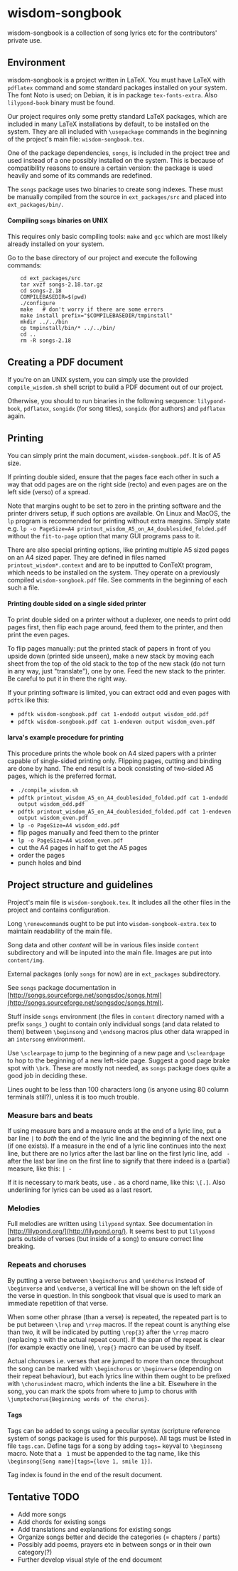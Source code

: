 wisdom-songbook
===============

wisdom-songbook is a collection of song lyrics etc for the contributors' 
private use. 


Environment
-----------

wisdom-songbook is a project written in LaTeX. You must have LaTeX with
`pdflatex` command and some standard packages installed on your system.
The font Noto is used; on Debian, it is in package `tex-fonts-extra`.
Also `lilypond-book` binary must be found.

Our project requires only some pretty standard LaTeX packages, which 
are included in many LaTeX installations by default, to be installed on 
the system. They are all included with `\usepackage` commands in the 
beginning of the project's main file: `wisdom-songbook.tex`.

One of the package dependencies, `songs`, is included in the project
tree and used instead of a one possibly installed on the system. This 
is because of compatibility reasons to ensure a certain version: the 
package is used heavily and some of its commands are redefined.

The `songs` package uses two binaries to create song indexes. These must
be manually compiled from the source in `ext_packages/src` and placed
into `ext_packages/bin/`.

#### Compiling `songs` binaries on UNIX ####

This requires only basic compiling tools: `make` and `gcc` which are
most likely already installed on your system. 

Go to the base directory of our project and execute the following commands:

        cd ext_packages/src
        tar xvzf songs-2.18.tar.gz
        cd songs-2.18
        COMPILEBASEDIR=$(pwd)
        ./configure
        make   # don't worry if there are some errors
        make install prefix="$COMPILEBASEDIR/tmpinstall"
        mkdir ../../bin
        cp tmpinstall/bin/* ../../bin/
        cd ..
        rm -R songs-2.18


Creating a PDF document
-----------------------

If you're on an UNIX system, you can simply use the provided 
`compile_wisdom.sh` shell script to build a PDF document out of our 
project.

Otherwise, you should to run binaries in the following sequence: 
`lilypond-book`, `pdflatex`, `songidx` (for song titles), `songidx`
(for authors) and `pdflatex` again.


Printing
--------

You can simply print the main document, `wisdom-songbook.pdf`. It is of A5 
size. 

If printing double sided, ensure that the pages face each other in such a way 
that odd pages are on the right side (recto) and even pages are on the left 
side (verso) of a spread.

Note that margins ought to be set to zero in the printing software and the
printer drivers setup, if such options are available. On Linux and MacOS,
the `lp` program is recommended for printing without extra margins. Simply state
e.g. `lp -o PageSize=A4 printout_wisdom_A5_on_A4_doublesided_folded.pdf` without
the `fit-to-page` option that many GUI programs pass to it.

There are also special printing options, like printing multiple A5 sized pages on
an A4 sized paper. They are defined in files named `printout_wisdom*.context` and
are to be inputted to ConTeXt program, which needs to be installed on the system.
They operate on a previously compiled `wisdom-songbook.pdf` file. See comments in
the beginning of each such a file.

#### Printing double sided on a single sided printer ####

To print double sided on a printer without a duplexer, one needs to print odd
pages first, then flip each page around, feed them to the printer, and then print
the even pages.

To flip pages manually: put the printed stack of papers in front of you upside down
(printed side unseen), make a new stack by moving each sheet from the top of the old stack
to the top of the new stack (do not turn in any way, just "translate"), one by one.
Feed the new stack to the printer. Be careful to put it in there the right way.

If your printing software is limited, you can extract odd and even pages with `pdftk`
like this:
  * `pdftk wisdom-songbook.pdf cat 1-endodd output wisdom_odd.pdf`
  * `pdftk wisdom-songbook.pdf cat 1-endeven output wisdom_even.pdf`

#### larva's example procedure for printing ####

This procedure prints the whole book on A4 sized papers with a printer capable of
single-sided printing only. Flipping pages, cutting and binding are done by hand.
The end result is a book consisting of two-sided A5 pages, which is the preferred
format.

  * `./compile_wisdom.sh`
  * `pdftk printout_wisdom_A5_on_A4_doublesided_folded.pdf cat 1-endodd output wisdom_odd.pdf`
  * `pdftk printout_wisdom_A5_on_A4_doublesided_folded.pdf cat 1-endeven output wisdom_even.pdf`
  * `lp -o PageSize=A4 wisdom_odd.pdf`
  * flip pages manually and feed them to the printer
  * `lp -o PageSize=A4 wisdom_even.pdf`
  * cut the A4 pages in half to get the A5 pages
  * order the pages
  * punch holes and bind


Project structure and guidelines
--------------------------------

Project's main file is `wisdom-songbook.tex`. It includes all the
other files in the project and contains configuration.

Long `\renewcommand`s ought to be put into `wisdom-songbook-extra.tex` to
maintain readability of the main file.

Song data and other *content* will be in various files inside `content`
subdirectory and will be inputed into the main file. Images are put into
`content/img`.

External packages (only `songs` for now) are in `ext_packages` subdirectory.

See `songs` package documentation in [http://songs.sourceforge.net/songsdoc/songs.html](http://songs.sourceforge.net/songsdoc/songs.html).

Stuff inside `songs` environment (the files in `content` directory named
with a prefix `songs_`) ought to contain only individual songs (and data 
related to them) between `\beginsong` and `\endsong` macros plus other 
data wrapped in an `intersong` environment. 

Use `\sclearpage` to jump to the beginning of a new page and `\scleardpage` to
hop to the beginning of a new left-side page. Suggest a good page brake spot
with `\brk`. These are mostly not needed, as `songs` package does quite a good
job in deciding these.

Lines ought to be less than 100 characters long (is anyone using 80 column
terminals still?), unless it is too much trouble.


### Measure bars and beats ###

If using measure bars and a measure ends at the end of a lyric line, put
a bar line `|` to *both* the end of the lyric line and the beginning of the 
next one (if one exists). If a measure in the end of a lyric line continues
into the next line, but there are no lyrics after the last bar line on the
first lyric line, add ` -` after the last bar line on the first line to signify
that there indeed is a (partial) measure, like this: `| -`

If it is necessary to mark beats, use `.` as a chord name, like this: `\[.]`.
Also underlining for lyrics can be used as a last resort.

### Melodies ###

Full melodies are written using `lilypond` syntax. See documentation in 
[http://lilypond.org/](http://lilypond.org/). It seems best to put `lilypond`
parts outside of verses (but inside of a song) to ensure correct line breaking.

### Repeats and choruses ###

By putting a verse between `\beginchorus` and `\endchorus` instead of `\beginverse`
and `\endverse`, a vertical line will be shown on the left side of the verse in
question. In this songbook that visual que is used to mark an immediate repetition
of that verse.

When some other phrase (than a verse) is repeated, the repeated part is to be put between 
`\lrep` and `\rrep` macros. If the repeat count is anything else than two, it will be
indicated by putting `\rep{3}` after the `\rrep` macro (replacing `3` with the actual
repeat count). If the span of the repeat is clear (for example exactly one line), `\rep{}`
macro can be used by itself.

Actual choruses i.e. verses that are jumped to more than once throughout the song can be
marked with `\beginchorus` or `\beginverse` (depending on their repeat behaviour), but each
lyrics line within them ought to be prefixed with `\chorusindent` macro, which indents the
line a bit. Elsewhere in the song, you can mark the spots from where to jump to chorus with
`\jumptochorus{Beginning words of the chorus}`.


#### Tags ####

Tags can be added to songs using a peculiar syntax (scripture reference system
of songs package is used for this purpose). All tags must be listed in file
`tags.can`. Define tags for a song by adding `tags=` keyval to `\beginsong` macro.
Note that a ` 1` must be appended to the tag name, like this
`\beginsong{Song name}[tags={love 1, smile 1}]`.

Tag index is found in the end of the result document.


Tentative TODO
--------------

*  Add more songs
*  Add chords for existing songs
*  Add translations and explanations for existing songs
*  Organize songs better and decide the categories (= chapters / parts)
*  Possibly add poems, prayers etc in between songs or in their own category(?)
*  Further develop visual style of the end document


